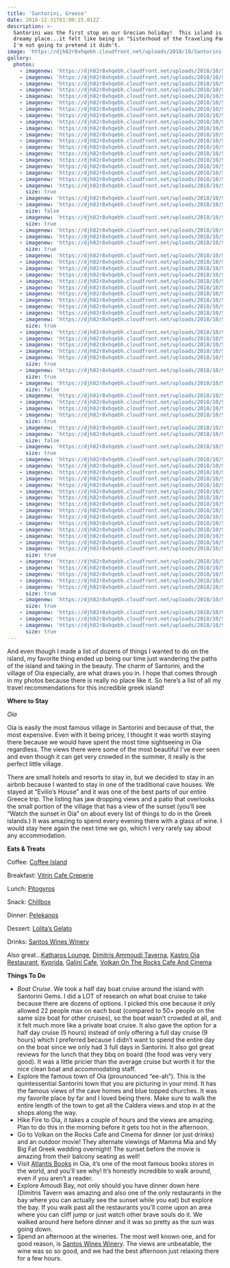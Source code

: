 ```yaml
---
title: 'Santorini, Greece'
date: 2018-12-31T01:00:25.012Z
description: >-
  Santorini was the first stop on our Grecian holiday!  This island is such a
  dreamy place...it felt like being in "Sisterhood of the Traveling Pants" and
  I'm not going to pretend it didn't.
image: 'https://djh82r8xhqebh.cloudfront.net/uploads/2018/10/Santorini-22.jpg'
gallery:
  photos:
    - imagenew: 'https://djh82r8xhqebh.cloudfront.net/uploads/2018/10/Santorini-1.jpg'
    - imagenew: 'https://djh82r8xhqebh.cloudfront.net/uploads/2018/10/Santorini-3.jpg'
    - imagenew: 'https://djh82r8xhqebh.cloudfront.net/uploads/2018/10/Santorini-2.jpg'
    - imagenew: 'https://djh82r8xhqebh.cloudfront.net/uploads/2018/10/Santorini-4.jpg'
    - imagenew: 'https://djh82r8xhqebh.cloudfront.net/uploads/2018/10/Santorini-5.jpg'
    - imagenew: 'https://djh82r8xhqebh.cloudfront.net/uploads/2018/10/Santorini-6.jpg'
    - imagenew: 'https://djh82r8xhqebh.cloudfront.net/uploads/2018/10/Santorini-7.jpg'
    - imagenew: 'https://djh82r8xhqebh.cloudfront.net/uploads/2018/10/Santorini-8.jpg'
    - imagenew: 'https://djh82r8xhqebh.cloudfront.net/uploads/2018/10/Santorini-9.jpg'
    - imagenew: 'https://djh82r8xhqebh.cloudfront.net/uploads/2018/10/Santorini-10.jpg'
    - imagenew: 'https://djh82r8xhqebh.cloudfront.net/uploads/2018/10/Santorini-11.jpg'
    - imagenew: 'https://djh82r8xhqebh.cloudfront.net/uploads/2018/10/Santorini-12.jpg'
    - imagenew: 'https://djh82r8xhqebh.cloudfront.net/uploads/2018/10/Santorini-13.jpg'
    - imagenew: 'https://djh82r8xhqebh.cloudfront.net/uploads/2018/10/Santorini-14.jpg'
    - imagenew: 'https://djh82r8xhqebh.cloudfront.net/uploads/2018/10/Santorini-15.jpg'
    - imagenew: 'https://djh82r8xhqebh.cloudfront.net/uploads/2018/10/Santorini-16.jpg'
    - imagenew: 'https://djh82r8xhqebh.cloudfront.net/uploads/2018/10/Santorini-17.jpg'
    - imagenew: 'https://djh82r8xhqebh.cloudfront.net/uploads/2018/10/Santorini-18.jpg'
    - imagenew: 'https://djh82r8xhqebh.cloudfront.net/uploads/2018/10/Santorini-19.jpg'
      size: true
    - imagenew: 'https://djh82r8xhqebh.cloudfront.net/uploads/2018/10/Santorini-20.jpg'
    - imagenew: 'https://djh82r8xhqebh.cloudfront.net/uploads/2018/10/Santorini-21.jpg'
      size: false
    - imagenew: 'https://djh82r8xhqebh.cloudfront.net/uploads/2018/10/Santorini-22.jpg'
      size: true
    - imagenew: 'https://djh82r8xhqebh.cloudfront.net/uploads/2018/10/Santorini-23.jpg'
    - imagenew: 'https://djh82r8xhqebh.cloudfront.net/uploads/2018/10/Santorini-24.jpg'
    - imagenew: 'https://djh82r8xhqebh.cloudfront.net/uploads/2018/10/Santorini-25.jpg'
      size: true
    - imagenew: 'https://djh82r8xhqebh.cloudfront.net/uploads/2018/10/Santorini-26.jpg'
    - imagenew: 'https://djh82r8xhqebh.cloudfront.net/uploads/2018/10/Santorini-27.jpg'
    - imagenew: 'https://djh82r8xhqebh.cloudfront.net/uploads/2018/10/Santorini-28.jpg'
    - imagenew: 'https://djh82r8xhqebh.cloudfront.net/uploads/2018/10/Santorini-29.jpg'
    - imagenew: 'https://djh82r8xhqebh.cloudfront.net/uploads/2018/10/Santorini-30.jpg'
    - imagenew: 'https://djh82r8xhqebh.cloudfront.net/uploads/2018/10/Santorini-31.jpg'
    - imagenew: 'https://djh82r8xhqebh.cloudfront.net/uploads/2018/10/Santorini-32.jpg'
    - imagenew: 'https://djh82r8xhqebh.cloudfront.net/uploads/2018/10/Santorini-33.jpg'
    - imagenew: 'https://djh82r8xhqebh.cloudfront.net/uploads/2018/10/Santorini-34.jpg'
    - imagenew: 'https://djh82r8xhqebh.cloudfront.net/uploads/2018/10/Santorini-48.jpg'
    - imagenew: 'https://djh82r8xhqebh.cloudfront.net/uploads/2018/10/Santorini-35.jpg'
      size: true
    - imagenew: 'https://djh82r8xhqebh.cloudfront.net/uploads/2018/10/Santorini-36.jpg'
    - imagenew: 'https://djh82r8xhqebh.cloudfront.net/uploads/2018/10/Santorini-37.jpg'
    - imagenew: 'https://djh82r8xhqebh.cloudfront.net/uploads/2018/10/Santorini-38.jpg'
    - imagenew: 'https://djh82r8xhqebh.cloudfront.net/uploads/2018/10/Santorini-39.jpg'
    - imagenew: 'https://djh82r8xhqebh.cloudfront.net/uploads/2018/10/Santorini-40.jpg'
      size: true
    - imagenew: 'https://djh82r8xhqebh.cloudfront.net/uploads/2018/10/Santorini-41.jpg'
      size: true
    - imagenew: 'https://djh82r8xhqebh.cloudfront.net/uploads/2018/10/Santorini-42.jpg'
      size: false
    - imagenew: 'https://djh82r8xhqebh.cloudfront.net/uploads/2018/10/Santorini-43.jpg'
    - imagenew: 'https://djh82r8xhqebh.cloudfront.net/uploads/2018/10/Santorini-45.jpg'
    - imagenew: 'https://djh82r8xhqebh.cloudfront.net/uploads/2018/10/Santorini-44.jpg'
    - imagenew: 'https://djh82r8xhqebh.cloudfront.net/uploads/2018/10/Santorini-46.jpg'
      size: true
    - imagenew: 'https://djh82r8xhqebh.cloudfront.net/uploads/2018/10/Santorini-47.jpg'
    - imagenew: 'https://djh82r8xhqebh.cloudfront.net/uploads/2018/10/Santorini-49.jpg'
      size: false
    - imagenew: 'https://djh82r8xhqebh.cloudfront.net/uploads/2018/10/Santorini-50.jpg'
      size: true
    - imagenew: 'https://djh82r8xhqebh.cloudfront.net/uploads/2018/10/Santorini-51.jpg'
    - imagenew: 'https://djh82r8xhqebh.cloudfront.net/uploads/2018/10/Santorini-52.jpg'
    - imagenew: 'https://djh82r8xhqebh.cloudfront.net/uploads/2018/10/Santorini-53.jpg'
    - imagenew: 'https://djh82r8xhqebh.cloudfront.net/uploads/2018/10/Santorini-54.jpg'
    - imagenew: 'https://djh82r8xhqebh.cloudfront.net/uploads/2018/10/Santorini-55.jpg'
    - imagenew: 'https://djh82r8xhqebh.cloudfront.net/uploads/2018/10/Santorini-56.jpg'
    - imagenew: 'https://djh82r8xhqebh.cloudfront.net/uploads/2018/10/Santorini-57.jpg'
    - imagenew: 'https://djh82r8xhqebh.cloudfront.net/uploads/2018/10/Santorini-58.jpg'
    - imagenew: 'https://djh82r8xhqebh.cloudfront.net/uploads/2018/10/Santorini-59.jpg'
    - imagenew: 'https://djh82r8xhqebh.cloudfront.net/uploads/2018/10/Santorini-60.jpg'
    - imagenew: 'https://djh82r8xhqebh.cloudfront.net/uploads/2018/10/Santorini-61.jpg'
    - imagenew: 'https://djh82r8xhqebh.cloudfront.net/uploads/2018/10/Santorini-62.jpg'
    - imagenew: 'https://djh82r8xhqebh.cloudfront.net/uploads/2018/10/Santorini-63.jpg'
    - imagenew: 'https://djh82r8xhqebh.cloudfront.net/uploads/2018/10/Santorini-64.jpg'
    - imagenew: 'https://djh82r8xhqebh.cloudfront.net/uploads/2018/10/Santorini-65.jpg'
      size: true
    - imagenew: 'https://djh82r8xhqebh.cloudfront.net/uploads/2018/10/Santorini-66.jpg'
    - imagenew: 'https://djh82r8xhqebh.cloudfront.net/uploads/2018/10/Santorini-67.jpg'
    - imagenew: 'https://djh82r8xhqebh.cloudfront.net/uploads/2018/10/Santorini-68.jpg'
    - imagenew: 'https://djh82r8xhqebh.cloudfront.net/uploads/2018/10/Santorini-69.jpg'
    - imagenew: 'https://djh82r8xhqebh.cloudfront.net/uploads/2018/10/Santorini-70.jpg'
      size: true
    - imagenew: 'https://djh82r8xhqebh.cloudfront.net/uploads/2018/10/Santorini-71.jpg'
      size: true
    - imagenew: 'https://djh82r8xhqebh.cloudfront.net/uploads/2018/10/Santorini-72.jpg'
    - imagenew: 'https://djh82r8xhqebh.cloudfront.net/uploads/2018/10/Santorini-73.jpg'
    - imagenew: 'https://djh82r8xhqebh.cloudfront.net/uploads/2018/10/Santorini-74.jpg'
      size: true
---
```

And even though I made a list of dozens of things I wanted to do on the island, my favorite thing ended up being our time just wandering the paths of the island and taking in the beauty.  The charm of Santorini, and the village of Oia especially, are what draws you in.  I hope that comes through in my photos because there is really no place like it. So here’s a list of all my travel recommendations for this incredible greek island!

**Where to Stay**

_Oia_

Oia is easily the most famous village in Santorini and because of that, the most expensive. Even with it being pricey, I thought it was worth staying there because we would have spent the most time sightseeing in Oia regardless. The views there were some of the most beautiful I’ve ever seen and even though it can get very crowded in the summer, it really is the perfect little village.

There are small hotels and resorts to stay in, but we decided to stay in an airbnb because I wanted to stay in one of the traditional cave houses. We stayed at “Evilio’s House” and it was one of the best parts of our entire Greece trip. The listing has jaw dropping views and a patio that overlooks the small portion of the village that has a view of the sunset (you’ll see “Watch the sunset in Oia” on about every list of things to do in the Greek islands.) It was amazing to spend every evening there with a glass of wine. I would stay here again the next time we go, which I very rarely say about any accommodation. 

**Eats & Treats**

Coffee: [Coffee Island](https://www.google.com/maps/place/Coffee+Island/@36.4177988,25.4237241,14.47z/data=!4m13!1m7!3m6!1s0x1499ce86adfd9ff7:0xb2a761f740d68afc!2sSantorini!3b1!8m2!3d36.3931562!4d25.4615092!3m4!1s0x1499cdd1a6110e01:0x79802351ada4e665!8m2!3d36.417337!4d25.4340845?authuser=1) 

Breakfast: [Vitrin Cafe Creperie](https://www.google.com/maps/place/Vitrin+Cafe+Creperie/@36.460259,25.3717248,17.79z/data=!4m13!1m7!3m6!1s0x1499ce86adfd9ff7:0xb2a761f740d68afc!2sSantorini!3b1!8m2!3d36.3931562!4d25.4615092!3m4!1s0x1499cb8176dd4721:0x3102cd1d7974f428!8m2!3d36.4610357!4d25.3732742?authuser=1)

Lunch: [Pitogyros](https://www.google.com/maps/place/Pitogyros/@36.4622674,25.3748432,17.79z/data=!4m13!1m7!3m6!1s0x1499ce86adfd9ff7:0xb2a761f740d68afc!2sSantorini!3b1!8m2!3d36.3931562!4d25.4615092!3m4!1s0x1499cb8002fd6007:0x8a631e12e5c49c77!8m2!3d36.4625382!4d25.3779486?authuser=1)

Snack: [Chillbox](https://www.google.com/maps/place/Chillbox+frozen+yogurt+%26+gelato+ice+cream/@36.4180552,25.4323517,3a,75y,90t/data=!3m8!1e2!3m6!1sAF1QipNKs8xQ2j8b4RNAYc8L1IrMFJKClHtjMgDly0XU!2e10!3e12!6shttps:%2F%2Flh5.googleusercontent.com%2Fp%2FAF1QipNKs8xQ2j8b4RNAYc8L1IrMFJKClHtjMgDly0XU%3Dw86-h114-k-no!7i1080!8i1440!4m5!3m4!1s0x1499cdd185d9f33b:0xe37ac57950e1f7b!8m2!3d36.4180484!4d25.4322828)

Dinner: [Pelekanos](https://www.google.com/maps/place/Pelekanos+Restaurant+-+Bar+Oia+Santorini/@36.4615735,25.3728867,17z/data=!3m1!4b1!4m5!3m4!1s0x1499cb81b1e633a3:0x7a74e3751af2e0e1!8m2!3d36.4615735!4d25.3750754)

Dessert: [Lolita’s Gelato](https://www.google.com/maps/place/Lolita's+Gelato/@36.462753,25.3741823,17z/data=!3m1!4b1!4m5!3m4!1s0x14a1a4aaceb4d2cf:0x43bc068881cc540d!8m2!3d36.462753!4d25.376371)

Drinks: [Santos Wines Winery](https://www.google.com/maps/place/Santo+Wines+Winery/@36.387564,25.4345573,17z/data=!3m1!4b1!4m5!3m4!1s0x1499ce5edc59b815:0x384bae06a741e978!8m2!3d36.387564!4d25.436746)

Also great…[Katharos Lounge](https://www.google.com/maps/place/Katharos+Lounge/@36.466687,25.3669843,17z/data=!3m1!4b1!4m5!3m4!1s0x1499cb78508350d7:0x56025b0796ee2d83!8m2!3d36.466687!4d25.369173), [Dimitris Ammoudi Taverna](https://www.google.com/maps/place/Dimitris+Ammoudi+Taverna/@36.45982,25.3690363,17z/data=!3m1!4b1!4m5!3m4!1s0x1499cb83ed48e257:0x73ccdc8d784e7b1!8m2!3d36.45982!4d25.371225), [Kastro Oja Restaurant](https://www.google.com/maps/place/Kastro+Oia+Restaurant/@36.4606555,25.3710117,17z/data=!3m1!4b1!4m5!3m4!1s0x1499cb81a4a40a79:0xbeb3541e0f1fb7f0!8m2!3d36.4606555!4d25.3732004), [Kyprida](https://www.google.com/maps/place/Kyprida/@36.4616959,25.3719227,17z/data=!3m1!4b1!4m5!3m4!1s0x1499cb804adba4b1:0x619f78a801be98f4!8m2!3d36.4616959!4d25.3741114), [Galini Cafe](https://www.google.com/maps/place/Galini+Cafe/@36.424739,25.4263893,17z/data=!3m1!4b1!4m5!3m4!1s0x1499cdccf3a014c9:0x9aed8aa69ab87502!8m2!3d36.424739!4d25.428578), [Volkan On The Rocks Cafe And Cinema](https://www.google.com/maps/place/Volkan+on+the+Rocks+Caf%C3%A9+And+Cinema/@36.421658,25.4260663,17z/data=!3m1!4b1!4m5!3m4!1s0x1499cdcd70119b65:0x35f50264881e903e!8m2!3d36.421658!4d25.428255)

**Things To Do**

* _Boat Cruise_. We took a half day boat cruise around the island with Santorini Gems. I did a LOT of research on what boat cruise to take because there are dozens of options. I picked this one because it only allowed 22 people max on each boat (compared to 50+ people on the same size boat for other cruises), so the boat wasn’t crowded at all, and it felt much more like a private boat cruise.  It also gave the option for a half day cruise (5 hours) instead of only offering a full day cruise (9 hours) which I preferred because I didn’t want to spend the entire day on the boat since we only had 3 full days in Santorini. It also got great reviews for the lunch that they bbq on board (the food was very very good). It was a little pricier than the average cruise but worth it for the nice clean boat and accommodating staff. 
* Explore the famous town of Oia (prounounced “ee-ah”). This is the quintessential Santorini town that you are picturing in your mind. It has the famous views of the cave homes and blue topped churches. It was my favorite place by far and I loved being there. Make sure to walk the entire length of the town to get all the Caldera views and stop in at the shops along the way.
* Hike Fire to Oia, it takes a couple of hours and the views are amazing. Plan to do this in the morning before it gets too hot in the afternoon.
* Go to Volkan on the Rocks Cafe and Cinema for dinner (or just drinks) and an outdoor movie! They alternate viewings of Mamma Mia and My Big Fat Greek wedding overnight! The sunset before the movie is amazing from their balcony seating as well!
* Visit [Atlantis Books](https://www.google.com/maps/place/Atlantis+Books+E.E./@36.461436,25.3723273,17z/data=!3m1!4b1!4m5!3m4!1s0x1499cb81b40c1931:0x37017ab015c5c79e!8m2!3d36.461436!4d25.374516) in Oia, it’s one of the most famous books stores in the world, and you'll see why! It’s honestly incredible to walk around, even if you aren’t a reader.
* Explore Amoudi Bay, not only should you have dinner down here (Dimitris Tavern was amazing and also one of the only restaurants in the bay where you can actually see the sunset while you eat) but explore the bay. If you walk past all the restaurants you’ll come upon an area where you can cliff jump or just watch other brave souls do it. We walked around here before dinner and it was so pretty as the sun was going down.
* Spend an afternoon at the wineries. The most well known one, and for good reason, is [Santos Wines Winery](https://www.google.com/maps/place/Santo+Wines+Winery/@36.387564,25.4345573,17z/data=!3m1!4b1!4m5!3m4!1s0x1499ce5edc59b815:0x384bae06a741e978!8m2!3d36.387564!4d25.436746). The views are unbeatable, the wine was so so good, and we had the best afternoon just relaxing there for a few hours.

